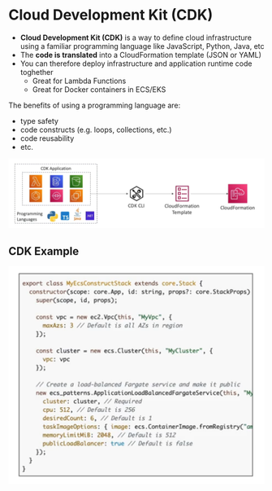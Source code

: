 # Cloud Development Kit (CDK)

- **Cloud Development Kit (CDK)** is a way to define cloud infrastructure using a familiar programming language like JavaScript, Python, Java, etc
- The **code is translated** into a CloudFormation template (JSON or YAML)
- You can therefore deploy infrastructure and application runtime code toghether
    - Great for Lambda Functions
    - Great for Docker containers in ECS/EKS

The benefits of using a programming language are:
- type safety
- code constructs (e.g. loops, collections, etc.)
- code reusability
- etc.

![CDK application](../../images/deploy/cdk_application.png)

## CDK Example

![CDK Example](../../images/deploy/cdk_example.png)
